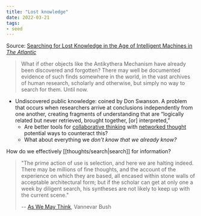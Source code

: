 ```yaml
---
title: "Lost knowledge"
date: 2022-03-21
tags:
- seed
---
```


Source: [Searching for Lost Knowledge in the Age of Intelligent Machines in *The Atlantic*](https://www.theatlantic.com/technology/archive/2016/12/the-search-for-lost-knowledge/506879/)

> What if other objects like the Antikythera Mechanism have already been discovered and forgotten? There may well be documented evidence of such finds somewhere in the world, in the vast archives of human research, scholarly and otherwise, but simply no way to search for them. Until now.

- Undiscovered public knowledge: coined by Don Swanson. A problem that occurs when researchers arrive at conclusions independently from one another, creating fragments of understanding that are “logically related but never retrieved, brought together, [or] interpreted,”
	- Are better tools for [collaborative thinking](posts/collaborative-thinking.md) with [networked thought](posts/networked-thought.md) potential ways to counteract this?
	- What about everything we *don't know that we already know?*

How do we effectively [[thoughts/search|search]] for information?

> "The prime action of use is selection, and here we are halting indeed. There may be millions of fine thoughts, and the account of the experience on which they are based, all encased within stone walls of acceptable architectural form; but if the scholar can get at only one a week by diligent search, his syntheses are not likely to keep up with the current scene."
> 
> -- [As We May Think](https://www.theatlantic.com/magazine/archive/1945/07/as-we-may-think/303881), Vannevar Bush